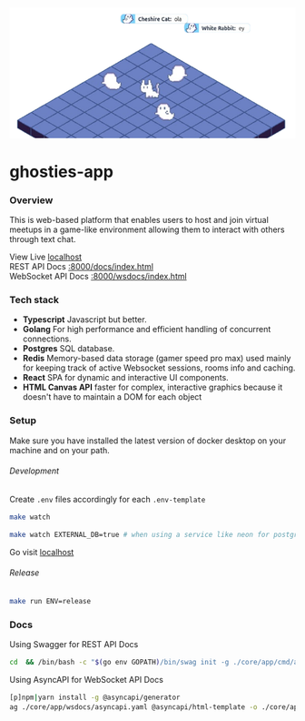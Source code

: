 ![gosty](./ui/public/cover.png)

# ghosties-app

### Overview

This is web-based platform that enables users to host and join virtual meetups in a game-like environment allowing them to interact with others through text chat.

View Live [localhost](http://localhost/)  
REST API Docs [:8000/docs/index.html](http://localhost:8000/docs/index.html)  
WebSocket API Docs [:8000/wsdocs/index.html](http://localhost:8000/docs/index.html)

### Tech stack

- **Typescript** Javascript but better.
- **Golang** For high performance and efficient handling of concurrent connections.
- **Postgres** SQL database.
- **Redis** Memory-based data storage (gamer speed pro max) used mainly for keeping track of active Websocket sessions, rooms info and caching.
- **React** SPA for dynamic and interactive UI components.
- **HTML Canvas API** faster for complex, interactive graphics because it doesn't have to maintain a DOM for each object

### Setup

Make sure you have installed the latest version of docker desktop on your machine and on your path.

###### Development

Create `.env` files accordingly for each `.env-template`

```sh
make watch
```

```sh
make watch EXTERNAL_DB=true # when using a service like neon for postgres
```

Go visit [localhost](http://localhost/)

###### Release

```sh
make run ENV=release
```

### Docs

Using Swagger for REST API Docs

```sh
cd  && /bin/bash -c "$(go env GOPATH)/bin/swag init -g ./core/app/cmd/api/main.go -o ./core/app/docs/"
```

Using AsyncAPI for WebSocket API Docs

```sh
[p]npm|yarn install -g @asyncapi/generator
ag ./core/app/wsdocs/asyncapi.yaml @asyncapi/html-template -o ./core/app/wsdocs
```

